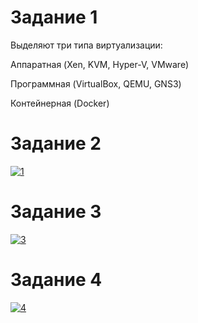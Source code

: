 # Задание 1
Выделяют три типа виртуализации:

Аппаратная (Xen, KVM, Hyper-V, VMware)

Программная (VirtualBox, QEMU, GNS3)

Контейнерная (Docker)
# Задание 2
<a href="https://ibb.co/SX9pwMn"><img src="https://i.ibb.co/WWY1vMy/1.png" alt="1" border="0"></a>
# Задание 3

<a href="https://ibb.co/qDLSmhR"><img src="https://i.ibb.co/RgGFQtC/3.png" alt="3" border="0"></a>

# Задание 4
<a href="https://ibb.co/2h0gVKz"><img src="https://i.ibb.co/NCgZDY0/4.png" alt="4" border="0"></a>
